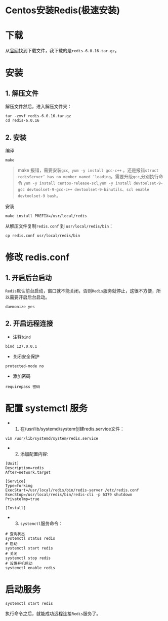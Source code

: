 # Centos安装Redis(极速安装)

# 下载
从[官网](https://redis.io/download/#redis-downloads)找到下载文件，我下载的是`redis-6.0.16.tar.gz`。 

# 安装

## 1. 解压文件

解压文件然后，进入解压文件夹：
```
tar -zxvf redis-6.0.16.tar.gz
cd redis-6.0.16
```

## 2. 安装

编译
```
make
```
> make 报错，需要安装`gcc`,` yum -y install gcc-c++` 。还是报错`struct redisServer‘ has no member named ‘loading`，需要升级`gcc`,分别执行命令 `yum -y install centos-release-scl`,`yum -y install devtoolset-9-gcc devtoolset-9-gcc-c++ devtoolset-9-binutils`、`scl enable devtoolset-9 bash`。

安装

```
make install PREFIX=/usr/local/redis
```

从解压文件复制`redis.conf` 到 `usr/local/redis/bin`：
```
cp redis.conf usr/local/redis/bin
```

# 修改 redis.conf

## 1. 开启后台启动

`Redis`默认前台启动，窗口就不能关闭，否则`Redis`服务就停止，这很不方便，所以需要开启后台启动。
```
daemonize yes
```

## 2. 开启远程连接

* 注释`bind`
```
bind 127.0.0.1
```

* 关闭安全保护
```
protected-mode no
```

* 添加密码
```
requirepass 密码
```

# 配置 systemctl 服务

* 1. 在/usr/lib/systemd/system创建redis.service文件：
```
vim /usr/lib/systemd/system/redis.service
```

* 2. 添加配置内容:

```
[Unit]
Description=redis
After=network.target

[Service]
Type=forking
ExecStart=/usr/local/redis/bin/redis-server /etc/redis.conf
ExecStop=/usr/local/redis/bin/redis-cli -p 6379 shutdown
PrivateTmp=true

[Install]
```

* 3. `systemctl`服务命令：

```
# 查询状态
systemctl status redis
# 启动
systemctl start redis
# 关闭
systemctl stop redis
# 设置开机启动
systemctl enable redis
```

# 启动服务

```
systemctl start redis
```

执行命令之后，就能成功远程连接`Redis`服务了。

